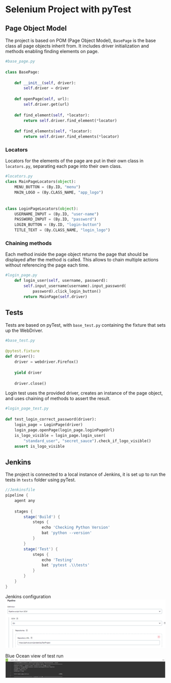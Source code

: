 # Selenium Project with pyTest

## Page Object Model
The project is based on POM (Page Object Model), `BasePage` is the base class all page objects inherit from. It includes driver initialization and methods enabling finding elements on page.
```python
#base_page.py

class BasePage:

    def __init__(self, driver):
        self.driver = driver

    def openPage(self, url):
        self.driver.get(url)

    def find_element(self, *locator):
        return self.driver.find_element(*locator)

    def find_elements(self, *locator):
        return self.driver.find_elements(*locator)
```

### Locators

Locators for the elements of the page are put in their own class in `locators.py`, separating each page into their own class.
```python
#locators.py
class MainPageLocators(object):
    MENU_BUTTON = (By.ID, "menu")
    MAIN_LOGO = (By.CLASS_NAME, "app_logo")


class LoginPageLocators(object):
    USERNAME_INPUT = (By.ID, "user-name")
    PASSWORD_INPUT = (By.ID, "password")
    LOGIN_BUTTON = (By.ID, "login-button")
    TITLE_TEXT = (By.CLASS_NAME, "login_logo")
```
### Chaining methods
Each method inside the page object returns the page that should be displayed after the method is called. This allows to chain multiple actions without referencing the page each time.
```python
#login_page.py
    def login_user(self, username, password):
        self.input_username(username).input_password(
            password).click_login_button()
        return MainPage(self.driver)
```

## Tests
Tests are based on pyTest, with `base_test.py` containing the fixture that sets up the WebDriver.
```python
#base_test.py

@pytest.fixture
def driver():
    driver = webdriver.Firefox()

    yield driver

    driver.close()
```
Login test uses the provided driver, creates an instance of the page object, and uses chaining of methods to assert the result.
```python
#login_page_test.py

def test_login_correct_password(driver):
    login_page = LoginPage(driver)
    login_page.openPage(login_page.loginPageUrl)
    is_logo_visible = login_page.login_user(
        "standard_user", "secret_sauce").check_if_logo_visible()
    assert is_logo_visible
```

## Jenkins
The project is connected to a local instance of Jenkins, it is set up to run the tests in `tests` folder using pyTest.
```groovy
//Jenkinsfile
pipeline {
    agent any

    stages {
        stage('Build') {
            steps {
                echo 'Checking Python Version'
                bat 'python --version'
            }
        }
        stage('Test') {
            steps {
                echo 'Testing'
                bat 'pytest .\\tests'
            }
        }
    }
}
```
Jenkins configuration
<img src="jenkins.png" alt="Jenkins configuration">

Blue Ocean view of test run
<img src="passingtest.png" alt ="Passing Login Test">
